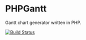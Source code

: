 # PHPGantt

Gantt chart generator written in PHP.

[![Build Status](https://travis-ci.org/suzuki86/PHPGantt.svg?branch=master)](https://travis-ci.org/suzuki86/PHPGantt)
